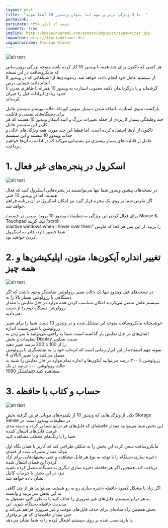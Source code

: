 ```yaml
---
layout: post
title:  "با 3 ویژگی برتر و مهم اما پنهان ویندوز 10 آشنا شوید  "
permalink: 
parsidate: جمعه ۱5 آبان ۱۳۹4
comments: true
imglink: http://hosseinkarami.com/assets/img/post/typewriter.jpg
imgauthor: http://florianklauer.de/
imgauthorname: Florian Klauer
---
```

![alt text]({{site.url}}/assets/img/post2.1.jpg)

هر کسی که تاکنون برای چند هفته با ویندوز 10 کار کرده باشد متوجه بزرگی بروزرسانی که مایکروسافت در این نسخه  
از سیستم عامل خود انجام داده، خواهد شد. ردموندی‌ها از اشتباهاتی که در ویندوز 8 انجام دادند حسابی درس  
گرفته‌اند و با بازگرداندان دکمه محبوب استارت به ویندوز 10 همراه با ظاهری مدرن تا حدود زیادی ایرادات قبل را جبران   
کرده‌اند.  

بازگشت منوی استارت، اضافه شدن دستیار صوتی کورتانا، حالت بهینه‌تر سیستم عامل برای دستگاه‌های لمسی و قابلیت   
چند وظیفگی بسیار کاربردی از جمله تغییرات بزرگ و البته آشکار ویندوز 10 هستند که هر کاربر این سیستم عامل  
تاکنون از آن‌ها استفاده کرده است. اما قطعا این چند مورد، همه ویژگی‌های عالی و جذاب ویندوز 10 نیستند و این سیستم  
عامل از قابلیت‌های بسیار بیشتری نیز پشتیبانی می‌کند که در ادامه به آن‌ها خواهیم پرداخت.   
# 1. اسکرول در پنجره‌های غیر فعال

![alt text]({{site.url}}/assets/img/post2.2.jpeg)

در نسخه‌های پیشین ویندوز شما تنها می‌توانستید در پنجره‌هایی اسکرول کنید که فعال هستند. اما در ویندوز 10 حتی  
اگر ماوس شما بر روی یک پنجره قرار گیرد نیز امکان اسکرول در آن برنامه فراهم خواهد شد.  

برای فعال کردن این ویژگی به تنظیمات ویندوز 10 بروید، سپس در قسمت Mouse & Touchpad تیک گزینه "scroll  
inactive windows when I hover over them" را بزنید. از این پس هر کجا که ماوس شما حضور دارد، قادر به اسکرول  
کردن خواهید بود.  

# 2. تغییر انداره آیکون‌ها، متون، اپلیکیشن‌ها و همه چیز

![alt text]({{site.url}}/assets/img/post2.3.jpeg)

   در نسخه‌های قبل ویندوز تنها یک حالت تغییر رزولوشن نمایشگر وجود داشت که اگر دستگاهی با رزولوشن بسیار بالا را به  
   سیستم عامل متصل می‌کردید امکان متناسب کردن همه موارد در حال نمایش با مقدار رزولوشن دستگاه دوم را از دست   
   می‌دادید.

   خوشبختانه مایکروسافت متوجه این مشکل شده و در ویندوز 10 دست شما را برای تغییر رزولوشن یا تغییر نسبت اندازه  
   المان‌های در حال نمایش باز گذاشته است. شما به راحتی می‌توانید با سر زدن به تنظیمات و بخش Display نسبت تصاویر   
   را از 100 تا 200 درصد تغییر دهید.  
   نمونه مهم استفاده از این ابزار زمانی است که لپ‌تاپ خود را به نمایشگری با رزولوشن بالای 4K متصل می‌کنید و با تغییر  
   رزولوشن تا ۲۰۰ درصد می‌توانید آیکون‌ها و اندازه تمام موارد در حال نمایش را شبیه به حالت رزولوشن ۱۰۰ درصد در یک  
   نمایشگر 1080p مشاهده کنید.  

# 3.  حساب و کتاب با حافظه

![alt text]({{site.url}}/assets/img/post2.4.jpeg)

یکی از ویژگی‌هایی که ویندوز 10 از پلتفرم‌های موبایل قرض گرفته بخش Storage Sense در تنظیمات ویندوز است. در   
این بخش شما می‌توانید مقدار حافظه‌ای که فایل‌های هر درایو شما پر کرده و دسته بندی فرمت فایل‌های اشغال کننده  
فضا را با رنگ‌های مختلف مشاهده کنید.

مایکروسافت سعی کرده این بخش را به شکلی طراحی کند که کاربر با همان نگاه اول بتواند مقدار مصرف شده از فضای    
ذخیره سازی دستگاه را با توجه به نوع هر فایل مشاهده و حتی پیشنهاد‌هایی برای آزاد کردن این فضای اشغال شده   
دریافت کند. همچنین اگر هر حافظه ذخیره سازی دیگری به دستگاه متصل کرده باشید نیز، در این بخش با جزییات کامل   
نشان داده خواهد شد.

اگر زیاد با مشکل کمبود حافظه ذخیره سازی رو به رو هستید، می‌توانید هر از چند گاهی به این بخش سر بزنید و وابسته   
به هر درایو سیستم، فایل‌های غیر ضروری را حذف کنید یا به طور کلی مشغول به مدیریت حافظه دستگاه شوید. این  
بخش همچنین راه ساده‌ای برای حذف فایل‌های موقت و غیر ضروری فراهم می‌کند و حتی مقدار حافظه‌ای که هر نرم‌افزار  
یا بازی نصب شده بر روی سیستم اشغال کرده را به شما نشان می‌‌دهد.
